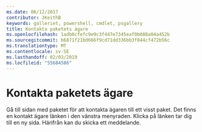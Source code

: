 ```yaml
---
ms.date: 06/12/2017
contributor: JKeithB
keywords: galleriet, powershell, cmdlet, psgallery
title: Kontakta paketets ägare
ms.openlocfilehash: 1adb0cfefc9e9c3f447e7345eaf0b088a04a452b
ms.sourcegitcommit: b6871f21bd666f9cd71dd336bb3f844cf472b56c
ms.translationtype: MT
ms.contentlocale: sv-SE
ms.lasthandoff: 02/03/2019
ms.locfileid: "55684586"
---
```

# <a name="contacting-package-owners"></a>Kontakta paketets ägare

Gå till sidan med paketet för att kontakta ägaren till ett visst paket.
Det finns en kontakt ägare länken i den vänstra menyraden.
Klicka på länken tar dig till en ny sida.
Härifrån kan du skicka ett meddelande.
